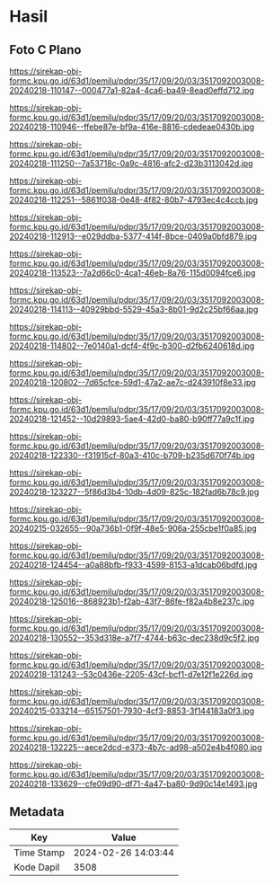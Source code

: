 # Hasil

## Foto C Plano

https://sirekap-obj-formc.kpu.go.id/63d1/pemilu/pdpr/35/17/09/20/03/3517092003008-20240218-110147--000477a1-82a4-4ca6-ba49-8ead0effd712.jpg

https://sirekap-obj-formc.kpu.go.id/63d1/pemilu/pdpr/35/17/09/20/03/3517092003008-20240218-110946--ffebe87e-bf9a-416e-8816-cdedeae0430b.jpg

https://sirekap-obj-formc.kpu.go.id/63d1/pemilu/pdpr/35/17/09/20/03/3517092003008-20240218-111250--7a53718c-0a9c-4816-afc2-d23b3113042d.jpg

https://sirekap-obj-formc.kpu.go.id/63d1/pemilu/pdpr/35/17/09/20/03/3517092003008-20240218-112251--5861f038-0e48-4f82-80b7-4793ec4c4ccb.jpg

https://sirekap-obj-formc.kpu.go.id/63d1/pemilu/pdpr/35/17/09/20/03/3517092003008-20240218-112913--e029ddba-5377-414f-8bce-0409a0bfd879.jpg

https://sirekap-obj-formc.kpu.go.id/63d1/pemilu/pdpr/35/17/09/20/03/3517092003008-20240218-113523--7a2d66c0-4ca1-46eb-8a76-115d0094fce6.jpg

https://sirekap-obj-formc.kpu.go.id/63d1/pemilu/pdpr/35/17/09/20/03/3517092003008-20240218-114113--40929bbd-5529-45a3-8b01-9d2c25bf66aa.jpg

https://sirekap-obj-formc.kpu.go.id/63d1/pemilu/pdpr/35/17/09/20/03/3517092003008-20240218-114802--7e0140a1-dcf4-4f9c-b300-d2fb6240618d.jpg

https://sirekap-obj-formc.kpu.go.id/63d1/pemilu/pdpr/35/17/09/20/03/3517092003008-20240218-120802--7d65cfce-59d1-47a2-ae7c-d243910f8e33.jpg

https://sirekap-obj-formc.kpu.go.id/63d1/pemilu/pdpr/35/17/09/20/03/3517092003008-20240218-121452--10d29893-5ae4-42d0-ba80-b90ff77a9c1f.jpg

https://sirekap-obj-formc.kpu.go.id/63d1/pemilu/pdpr/35/17/09/20/03/3517092003008-20240218-122330--f31915cf-80a3-410c-b709-b235d670f74b.jpg

https://sirekap-obj-formc.kpu.go.id/63d1/pemilu/pdpr/35/17/09/20/03/3517092003008-20240218-123227--5f86d3b4-10db-4d09-825c-182fad6b78c9.jpg

https://sirekap-obj-formc.kpu.go.id/63d1/pemilu/pdpr/35/17/09/20/03/3517092003008-20240215-032655--90a736b1-0f9f-48e5-906a-255cbe1f0a85.jpg

https://sirekap-obj-formc.kpu.go.id/63d1/pemilu/pdpr/35/17/09/20/03/3517092003008-20240218-124454--a0a88bfb-f933-4599-8153-a1dcab06bdfd.jpg

https://sirekap-obj-formc.kpu.go.id/63d1/pemilu/pdpr/35/17/09/20/03/3517092003008-20240218-125016--868923b1-f2ab-43f7-86fe-f82a4b8e237c.jpg

https://sirekap-obj-formc.kpu.go.id/63d1/pemilu/pdpr/35/17/09/20/03/3517092003008-20240218-130552--353d318e-a7f7-4744-b63c-dec238d9c5f2.jpg

https://sirekap-obj-formc.kpu.go.id/63d1/pemilu/pdpr/35/17/09/20/03/3517092003008-20240218-131243--53c0436e-2205-43cf-bcf1-d7e12f1e226d.jpg

https://sirekap-obj-formc.kpu.go.id/63d1/pemilu/pdpr/35/17/09/20/03/3517092003008-20240215-033214--65157501-7930-4cf3-8853-3f144183a0f3.jpg

https://sirekap-obj-formc.kpu.go.id/63d1/pemilu/pdpr/35/17/09/20/03/3517092003008-20240218-132225--aece2dcd-e373-4b7c-ad98-a502e4b4f080.jpg

https://sirekap-obj-formc.kpu.go.id/63d1/pemilu/pdpr/35/17/09/20/03/3517092003008-20240218-133629--cfe09d90-df71-4a47-ba80-9d90c14e1493.jpg


## Metadata

| Key        | Value               |
| ---------- | ------------------- |
| Time Stamp | 2024-02-26 14:03:44 |
| Kode Dapil | 3508                |



